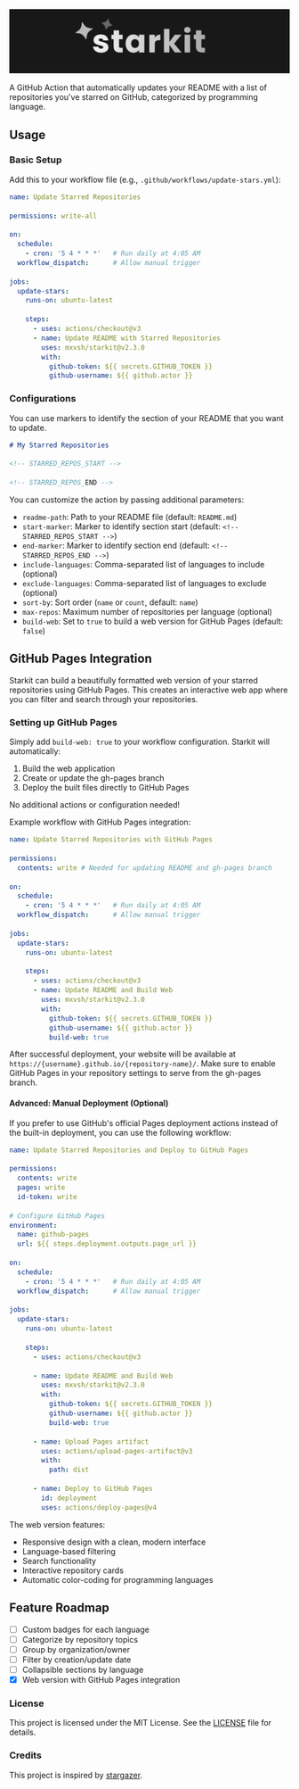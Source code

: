 <img src="./starkit.png" alt="starkit" />

A GitHub Action that automatically updates your README with a list of repositories you've starred on GitHub, categorized by programming language.

## Usage

### Basic Setup

Add this to your workflow file (e.g., `.github/workflows/update-stars.yml`):

```yml
name: Update Starred Repositories

permissions: write-all

on:
  schedule:
    - cron: '5 4 * * *'   # Run daily at 4:05 AM
  workflow_dispatch:      # Allow manual trigger

jobs:
  update-stars:
    runs-on: ubuntu-latest
    
    steps:
      - uses: actions/checkout@v3
      - name: Update README with Starred Repositories
        uses: mxvsh/starkit@v2.3.0
        with:
          github-token: ${{ secrets.GITHUB_TOKEN }}
          github-username: ${{ github.actor }}
```

### Configurations

You can use markers to identify the section of your README that you want to update.

```md
# My Starred Repositories

<!-- STARRED_REPOS_START -->

<!-- STARRED_REPOS_END -->
```

You can customize the action by passing additional parameters:

- `readme-path`: Path to your README file (default: `README.md`)
- `start-marker`: Marker to identify section start (default: `<!-- STARRED_REPOS_START -->`)
- `end-marker`: Marker to identify section end (default: `<!-- STARRED_REPOS_END -->`)
- `include-languages`: Comma-separated list of languages to include (optional)
- `exclude-languages`: Comma-separated list of languages to exclude (optional)
- `sort-by`: Sort order (`name` or `count`, default: `name`)
- `max-repos`: Maximum number of repositories per language (optional)
- `build-web`: Set to `true` to build a web version for GitHub Pages (default: `false`)

## GitHub Pages Integration

Starkit can build a beautifully formatted web version of your starred repositories using GitHub Pages. This creates an interactive web app where you can filter and search through your repositories.

### Setting up GitHub Pages

Simply add `build-web: true` to your workflow configuration. Starkit will automatically:
1. Build the web application
2. Create or update the gh-pages branch
3. Deploy the built files directly to GitHub Pages

No additional actions or configuration needed!

Example workflow with GitHub Pages integration:

```yml
name: Update Starred Repositories with GitHub Pages

permissions:
  contents: write # Needed for updating README and gh-pages branch

on:
  schedule:
    - cron: '5 4 * * *'   # Run daily at 4:05 AM
  workflow_dispatch:      # Allow manual trigger

jobs:
  update-stars:
    runs-on: ubuntu-latest
    
    steps:
      - uses: actions/checkout@v3
      - name: Update README and Build Web
        uses: mxvsh/starkit@v2.3.0
        with:
          github-token: ${{ secrets.GITHUB_TOKEN }}
          github-username: ${{ github.actor }}
          build-web: true
```

After successful deployment, your website will be available at `https://{username}.github.io/{repository-name}/`. Make sure to enable GitHub Pages in your repository settings to serve from the gh-pages branch.

#### Advanced: Manual Deployment (Optional)

If you prefer to use GitHub's official Pages deployment actions instead of the built-in deployment, you can use the following workflow:

```yml
name: Update Starred Repositories and Deploy to GitHub Pages

permissions:
  contents: write
  pages: write
  id-token: write

# Configure GitHub Pages
environment:
  name: github-pages
  url: ${{ steps.deployment.outputs.page_url }}

on:
  schedule:
    - cron: '5 4 * * *'   # Run daily at 4:05 AM
  workflow_dispatch:      # Allow manual trigger

jobs:
  update-stars:
    runs-on: ubuntu-latest
    
    steps:
      - uses: actions/checkout@v3
      
      - name: Update README and Build Web
        uses: mxvsh/starkit@v2.3.0
        with:
          github-token: ${{ secrets.GITHUB_TOKEN }}
          github-username: ${{ github.actor }}
          build-web: true
      
      - name: Upload Pages artifact
        uses: actions/upload-pages-artifact@v3
        with:
          path: dist
      
      - name: Deploy to GitHub Pages
        id: deployment
        uses: actions/deploy-pages@v4
```

The web version features:
- Responsive design with a clean, modern interface
- Language-based filtering
- Search functionality
- Interactive repository cards
- Automatic color-coding for programming languages

## Feature Roadmap

- [ ] Custom badges for each language
- [ ] Categorize by repository topics
- [ ] Group by organization/owner
- [ ] Filter by creation/update date
- [ ] Collapsible sections by language
- [x] Web version with GitHub Pages integration

### License

This project is licensed under the MIT License. See the [LICENSE](LICENSE) file for details.

### Credits

This project is inspired by [stargazer](https://github.com/rverst/stargazer).
